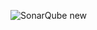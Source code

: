 ![SonarQube new](https://github.com/user-attachments/assets/cc8914ef-cb7d-4869-8150-34dd7bc620cc)


